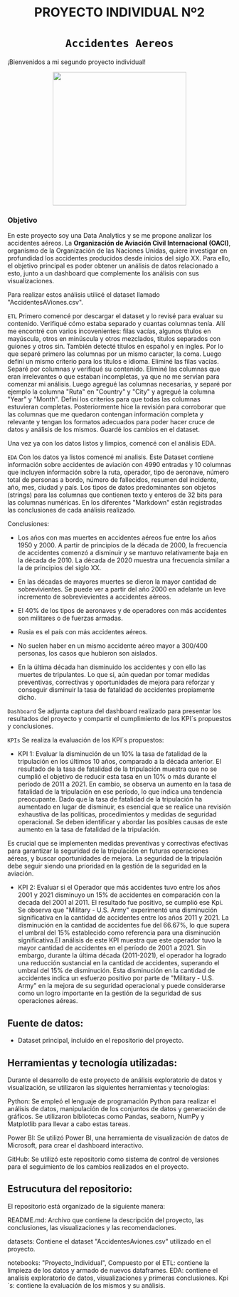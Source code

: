 
<h1 align='center'>
 <b>PROYECTO INDIVIDUAL Nº2</b>
</h1>
 
# <h1 align="center">**`Accidentes Aereos`**</h1>

¡Bienvenidos a mi segundo proyecto individual!
<p align='center'>
<img src="https://slack-imgs.com/?c=1&o1=ro&url=https%3A%2F%2Fcdn.pixabay.com%2Fphoto%2F2016%2F09%2F15%2F16%2F13%2Fairplane-1671967_1280.jpg"  height=300>
<p>

### **Objetivo**
En este proyecto soy una Data Analytics y se me propone analizar los accidentes aéreos. La **Organización de Aviación Civil Internacional (OACI)**, organismo de la Organización de las Naciones Unidas, quiere investigar en profundidad los accidentes producidos desde inicios del siglo XX. Para ello, el objetivo principal es poder obtener un análisis de datos relacionado a esto, junto a un dashboard que complemente los análisis con sus visualizaciones. 

Para realizar estos análisis utilicé el dataset llamado "AccidentesAViones.csv".

`ETL`
Primero comencé por descargar el dataset y lo revisé para evaluar su contenido. Verifiqué cómo estaba separado y cuantas columnas tenía.
Allí me encontré con varios incovenientes: filas vacías, algunos títulos en mayúscula, otros en minúscula y otros mezclados, titulos separados con guiones y otros sin. También detecté títulos en español y en ingles.
Por lo que separé primero las columnas por un mismo caracter, la coma. Luego definí un mismo criterio para los títulos e idioma. Eliminé las filas vacías. Separé por columnas y verifiqué su contenido. Eliminé las columnas que eran irrelevantes o que estaban incompletas, ya que no me servían para comenzar mi análisis. Luego agregué las columnas necesarias, y separé por ejemplo la columna "Ruta" en "Country" y "City" y agregué la columna "Year" y "Month". Definí los criterios para que todas las columnas estuvieran completas. Posteriormente hice la revisión para corroborar que las columnas que me quedaron contengan información completa y relevante y tengan los formatos adecuados para poder hacer cruce de datos y análisis de los mismos.
Guardé los cambios en el dataset.

Una vez ya con los datos listos y limpios, comencé con el análisis EDA.

`EDA` 
Con los datos ya listos comencé mi analisis. 
Este Dataset contiene información sobre accidentes de aviación con 4990 entradas y 10 columnas que incluyen información sobre la ruta, operador, tipo de aeronave, número total de personas a bordo, número de fallecidos, resumen del incidente, año, mes, ciudad y país. Los tipos de datos predominantes son objetos (strings) para las columnas que contienen texto y enteros de 32 bits para las columnas numéricas.
En los diferentes "Markdown" están registradas las conclusiones de cada análisis realizado.

Conclusiones: 
- Los años con mas muertes en accidentes aéreos fue entre los años 1950 y 2000.
A partir de principios de la década de 2000, la frecuencia de accidentes comenzó a disminuir y se mantuvo relativamente baja en la década de 2010. La década de 2020 muestra una frecuencia similar a la de principios del siglo XX.

- En las décadas de mayores muertes se dieron la mayor cantidad de sobrevivientes. Se puede ver a partir del año 2000 en adelante un leve incremento de sobrevievientes a accidentes aéreos.

- El 40% de los tipos de aeronaves y de operadores con más accidentes son militares o de fuerzas armadas.

- Rusia es el país con más accidentes aéreos.

- No suelen haber en un mismo accidente aéreo mayor a 300/400 personas, los casos que hubieron son aislados.

- En la última década han disminuido los accidentes y con ello las muertes de tripulantes. Lo que si, aún quedan por tomar medidas preventivas, correctivas y oportunidades de mejora para reforzar y conseguir disminuir la tasa de fatalidad de accidentes propiamente dicho.


`Dashboard`
Se adjunta captura del dashboard realizado para presentar los resultados del proyecto y compartir el cumplimiento de los KPI´s propuestos y conclusiones.


`KPIs`
Se realiza la evaluación de los KPI´s propuestos:
 - KPI 1: Evaluar la disminución de un 10% la tasa de fatalidad de la tripulación en los últimos 10 años, comparado a la década anterior. 
El resultado de la tasa de fatalidad de la tripulación muestra que no se cumplió el objetivo de reducir esta tasa en un 10% o más durante el período de 2011 a 2021. En cambio, se observa un aumento en la tasa de fatalidad de la tripulación en ese período, lo que indica una tendencia preocupante.
Dado que la tasa de fatalidad de la tripulación ha aumentado en lugar de disminuir, es esencial que se realice una revisión exhaustiva de las políticas, procedimientos y medidas de seguridad operacional. Se deben identificar y abordar las posibles causas de este aumento en la tasa de fatalidad de la tripulación.

Es crucial que se implementen medidas preventivas y correctivas efectivas para garantizar la seguridad de la tripulación en futuras operaciones aéreas, y buscar oportunidades de mejora. La seguridad de la tripulación debe seguir siendo una prioridad en la gestión de la seguridad en la aviación.

 - KPI 2: Evaluar si el Operador que más accidentes tuvo entre los años 2001 y 2021 disminuyo un 15% de accidentes en comparación con la decada del 2001 al 2011. 
El resultado fue positivo, se cumplió ese Kpi.
Se observa que "Military - U.S. Army" experimentó una disminución significativa en la cantidad de accidentes entre los años 2011 y 2021. La disminución en la cantidad de accidentes fue del 66.67%, lo que supera el umbral del 15% establecido como referencia para una disminución significativa.El análisis de este KPI muestra que este operador tuvo la mayor cantidad de accidentes en el período de 2001 a 2021. Sin embargo, durante la última década (2011-2021), el operador ha logrado una reducción sustancial en la cantidad de accidentes, superando el umbral del 15% de disminución.
Esta disminución en la cantidad de accidentes indica un esfuerzo positivo por parte de "Military - U.S. Army" en la mejora de su seguridad operacional y puede considerarse como un logro importante en la gestión de la seguridad de sus operaciones aéreas.

## Fuente de datos:

- Dataset principal, incluido en el repositorio del proyecto.

## Herramientas y tecnología utilizadas:
Durante el desarrollo de este proyecto de análisis exploratorio de datos y visualización, se utilizaron las siguientes herramientas y tecnologías:

Python: Se empleó el lenguaje de programación Python para realizar el análisis de datos, manipulación de los conjuntos de datos y generación de gráficos. Se utilizaron bibliotecas como Pandas, seaborn, NumPy y Matplotlib para llevar a cabo estas tareas.

Power BI: Se utilizó Power BI, una herramienta de visualización de datos de Microsoft, para crear el dashboard interactivo.

GitHub: Se utilizó este repositorio como sistema de control de versiones para el seguimiento de los cambios realizados en el proyecto.

## Estrucutura del repositorio:

El repositorio está organizado de la siguiente manera:

README.md: Archivo que contiene la descripción del proyecto, las conclusiones, las visualizaciones y las recomendaciones.

datasets: Contiene el dataset "AccidentesAviones.csv" utilizado en el proyecto.

notebooks: "Proyecto_Individual", Compuesto por el ETL: contiene la limpieza de los datos y armado de nuevos dataframes. EDA: contiene el analisis exploratorio de datos, visualizaciones y primeras conclusiones. Kpi´s: contiene la evaluación de los mismos y su análisis.
